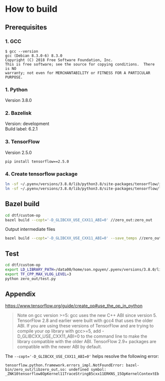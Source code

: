 # How to build

## Prerequisites
### 1. GCC
```
$ gcc --version
gcc (Debian 8.3.0-6) 8.3.0
Copyright (C) 2018 Free Software Foundation, Inc.
This is free software; see the source for copying conditions.  There is NO
warranty; not even for MERCHANTABILITY or FITNESS FOR A PARTICULAR PURPOSE.
```

### 1. Python 
Version 3.8.0

### 2. Bazelisk
Version: development  
Build label: 6.2.1

### 3. TensorFlow
Version 2.5.0
```
pip install tensorflow==2.5.0
```

### 4. Create tensorflow package
```bash
ln -sf ~/.pyenv/versions/3.8.0/lib/python3.8/site-packages/tensorflow/include tensorflow/include
ln -sf ~/.pyenv/versions/3.8.0/lib/python3.8/site-packages/tensorflow/libtensorflow_framework.so.2 tensorflow/lib/libtensorflow_framework.so.2
```

## Bazel build
```bash
cd dtf/custom-op
bazel build --copt='-D_GLIBCXX_USE_CXX11_ABI=0' //zero_out:zero_out
```

Output intermediate files
```bash
bazel build --copt='-D_GLIBCXX_USE_CXX11_ABI=0' --save_temps //zero_out:zero_o
```

## Test
```bash
cd dtf/custom-op
export LD_LIBRARY_PATH=/data00/home/son.nguyen/.pyenv/versions/3.8.0/lib/python3.8/site-packages/tensorflow
export TF_CPP_MAX_VLOG_LEVEL=3
python zero_out/test.py
```

## Appendix
https://www.tensorflow.org/guide/create_op#use_the_op_in_python
> Note on gcc version >=5: gcc uses the new C++ ABI since version 5. TensorFlow 2.8 and earlier were built with gcc4 that uses the older ABI. If you are using these versions of TensorFlow and are trying to compile your op library with gcc>=5, add -D_GLIBCXX_USE_CXX11_ABI=0 to the command line to make the library compatible with the older ABI. TensorFlow 2.9+ packages are compatible with the newer ABI by default.

The `--copt='-D_GLIBCXX_USE_CXX11_ABI=0'` helps resolve the following error:
```
tensorflow.python.framework.errors_impl.NotFoundError: bazel-bin/zero_out/libzero_out.so: undefined symbol: _ZNK10tensorflow8OpKernel11TraceStringB5cxx11ERKNS_15OpKernelContextEb
```
